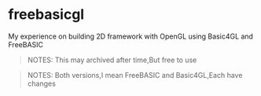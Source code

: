 # freebasicgl
My experience on building 2D framework with OpenGL using Basic4GL and FreeBASIC

> NOTES: This may archived after time,But free to use

> NOTES: Both versions,I mean FreeBASIC and Basic4GL,Each have changes

